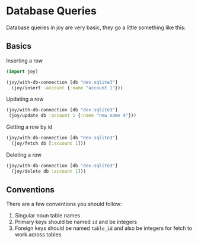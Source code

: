 # Database Queries

Database queries in joy are very basic, they go a little something like this:

## Basics

Inserting a row

```clojure
(import joy)

(joy/with-db-connection [db "dev.sqlite3"]
  (joy/insert :account {:name "account 1"}))
```

Updating a row

```clojure
(joy/with-db-connection [db "dev.sqlite3"]
 (joy/update db :account 1 {:name "new name 4"}))
```

Getting a row by id

```clojure
(joy/with-db-connection [db "dev.sqlite3"]
  (joy/fetch db [:account 1]))
```

Deleting a row

```clojure
(joy/with-db-connection [db "dev.sqlite3"]
  (joy/delete db :account 1]))
```

## Conventions

There are a few conventions you should follow:

1. Singular noun table names
2. Primary keys should be named `id` and be integers
3. Foreign keys should be named `table_id` and also be integers for fetch to work across tables
